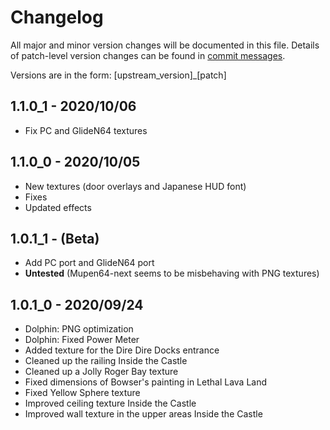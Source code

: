# Changelog
All major and minor version changes will be documented in this file. Details of
patch-level version changes can be found in [commit messages](../../commits/master).

Versions are in the form: \[upstream_version\]_\[patch\]

## 1.1.0_1 - 2020/10/06
- Fix PC and GlideN64 textures

## 1.1.0_0 - 2020/10/05
- New textures (door overlays and Japanese HUD font)
- Fixes
- Updated effects

## 1.0.1_1 - (Beta)

- Add PC port and GlideN64 port
- **Untested** (Mupen64-next seems to be misbehaving with PNG textures)

## 1.0.1_0 - 2020/09/24
- Dolphin: PNG optimization
- Dolphin: Fixed Power Meter
- Added texture for the Dire Dire Docks entrance
- Cleaned up the railing Inside the Castle
- Cleaned up a Jolly Roger Bay texture
- Fixed dimensions of Bowser's painting in Lethal Lava Land
- Fixed Yellow Sphere texture
- Improved ceiling texture Inside the Castle
- Improved wall texture in the upper areas Inside the Castle
